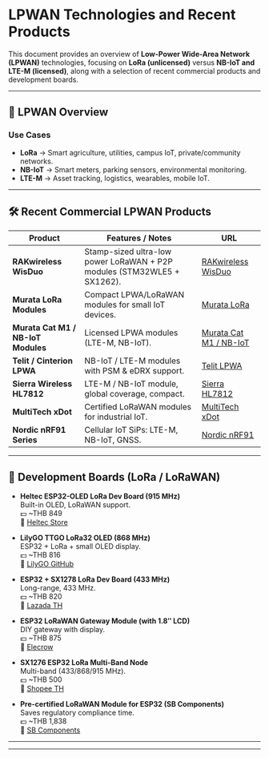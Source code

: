 # LPWAN Technologies and Recent Products

This document provides an overview of **Low-Power Wide-Area Network (LPWAN)** technologies, focusing on **LoRa (unlicensed)** versus **NB-IoT and LTE-M (licensed)**, along with a selection of recent commercial products and development boards.

---

## 📡 LPWAN Overview

### Use Cases
- **LoRa** → Smart agriculture, utilities, campus IoT, private/community networks.  
- **NB-IoT** → Smart meters, parking sensors, environmental monitoring.  
- **LTE-M** → Asset tracking, logistics, wearables, mobile IoT.  

---

## 🛠️ Recent Commercial LPWAN Products

| Product | Features / Notes | URL |
|---------|------------------|-----|
| **RAKwireless WisDuo** | Stamp-sized ultra-low power LoRaWAN + P2P modules (STM32WLE5 + SX1262). | [RAKwireless WisDuo](https://www.rakwireless.com/en-us/products/modules-for-lorawan) |
| **Murata LoRa Modules** | Compact LPWA/LoRaWAN modules for small IoT devices. | [Murata LoRa](https://www.murata.com/en-us/products/connectivitymodule/lora) |
| **Murata Cat M1 / NB-IoT Modules** | Licensed LPWA modules (LTE-M, NB-IoT). | [Murata Cat M1 / NB-IoT](https://www.murata.com/en-us/products/connectivitymodule/cat-m1) |
| **Telit / Cinterion LPWA** | NB-IoT / LTE-M modules with PSM & eDRX support. | [Telit LPWA](https://www.telit.com/modules-overview/cellular-lpwa/) |
| **Sierra Wireless HL7812** | LTE-M / NB-IoT module, global coverage, compact. | [Sierra HL7812](https://www.sierrawireless.com/iot-modules/lpwa-modules/hl7812/) |
| **MultiTech xDot** | Certified LoRaWAN modules for industrial IoT. | [MultiTech xDot](https://multitech.com/all-products/lorawan-devices/lorawan-modules/) |
| **Nordic nRF91 Series** | Cellular IoT SiPs: LTE-M, NB-IoT, GNSS. | [Nordic nRF91](https://www.nordicsemi.com/Products/Wireless/Low-power-cellular-IoT) |

---

## 🔧 Development Boards (LoRa / LoRaWAN)

- **Heltec ESP32-OLED LoRa Dev Board (915 MHz)**  
  Built-in OLED, LoRaWAN support.  
  💵 ~THB 849  
  🔗 [Heltec Store](https://heltec.org/project/wifi-lora-32/)  

- **LilyGO TTGO LoRa32 OLED (868 MHz)**  
  ESP32 + LoRa + small OLED display.  
  💵 ~THB 816  
  🔗 [LilyGO GitHub](https://github.com/LilyGO/TTGO-LORA32-V2.1)  

- **ESP32 + SX1278 LoRa Dev Board (433 MHz)**  
  Long-range, 433 MHz.  
  💵 ~THB 820  
  🔗 [Lazada TH](https://www.lazada.co.th/tag/esp32-lora/)  

- **ESP32 LoRaWAN Gateway Module (with 1.8″ LCD)**  
  DIY gateway with display.  
  💵 ~THB 875  
  🔗 [Elecrow](https://www.elecrow.com/esp32-lorawan-gateway.html)  

- **SX1276 ESP32 LoRa Multi-Band Node**  
  Multi-band (433/868/915 MHz).  
  💵 ~THB 500  
  🔗 [Shopee TH](https://shopee.co.th/search?keyword=esp32%20sx1276%20lora)  

- **Pre-certified LoRaWAN Module for ESP32 (SB Components)**  
  Saves regulatory compliance time.  
  💵 ~THB 1,838  
  🔗 [SB Components](https://shop.sb-components.co.uk/products/esp32-lora)  

---


---

